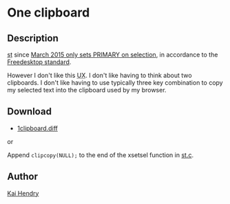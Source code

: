 # One clipboard

## Description

<abbr title="simple terminal">st</abbr> since [March 2015 only sets PRIMARY on
selection](http://git.suckless.org/st/commit/?id=28259f5750f0dc7f52bbaf8b746ec3dc576a58ee),
in accordance to the [Freedesktop
standard](http://standards.freedesktop.org/clipboards-spec/clipboards-latest.txt).

However I don't like this <abbr title="User eXperience">UX</abbr>. I don't like
having to think about two clipboards. I don't like having to use typically
three key combination to copy my selected text into the clipboard used by my
browser.

## Download

* [1clipboard.diff](1clipboard.diff)

or

Append `clipcopy(NULL);` to the end of the xsetsel function in [st.c](http://git.suckless.org/st/tree/st.c).

## Author

[Kai Hendry](http://hendry.iki.fi/)
